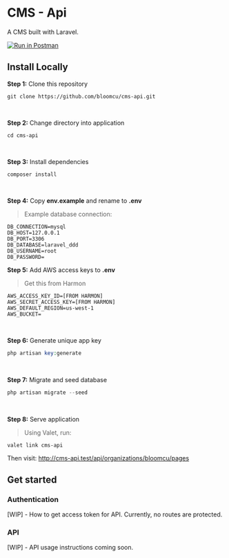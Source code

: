 

# CMS - Api

A CMS built with Laravel.

[![Run in Postman](https://run.pstmn.io/button.svg)](https://app.getpostman.com/run-collection/1241377-f9df69bb-99bb-4b14-94db-091e123e18cf?action=collection%2Ffork&collection-url=entityId%3D1241377-f9df69bb-99bb-4b14-94db-091e123e18cf%26entityType%3Dcollection%26workspaceId%3Da8e39e6f-193c-49f5-8474-38b7e2bfe224)

## Install Locally

**Step 1:** Clone this repository

```
git clone https://github.com/bloomcu/cms-api.git
```

<br>

**Step 2:** Change directory into application

```
cd cms-api
```

<br>

**Step 3:** Install dependencies

```
composer install
```

<br>

**Step 4:** Copy **env.example** and rename to **.env**
> Example database connection:
```
DB_CONNECTION=mysql
DB_HOST=127.0.0.1
DB_PORT=3306
DB_DATABASE=laravel_ddd
DB_USERNAME=root
DB_PASSWORD=
```

**Step 5:** Add AWS access keys to **.env**
> Get this from Harmon
```
AWS_ACCESS_KEY_ID=[FROM HARMON]
AWS_SECRET_ACCESS_KEY=[FROM HARMON]
AWS_DEFAULT_REGION=us-west-1
AWS_BUCKET=
```

<br>

**Step 6:** Generate unique app key

```php
php artisan key:generate
```

<br>

**Step 7:** Migrate and seed database
```php
php artisan migrate --seed
```

<br>

**Step 8:** Serve application
> Using Valet, run:
```
valet link cms-api
```
Then visit: http://cms-api.test/api/organizations/bloomcu/pages

## Get started

### Authentication

[WIP] - How to get access token for API. Currently, no routes are protected.

### API

[WIP] - API usage instructions coming soon.
